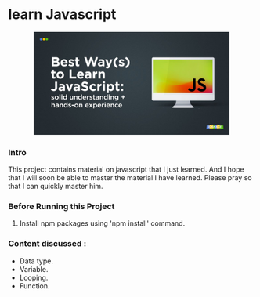 # learn Javascript

<p align='center'>
    <img width="400" src='img/finding-the-best-ways-to-learn-javascript-Facebook-cover-image.jpg' />
</p>

### Intro
<p> This project contains material on javascript that I just learned. And I hope that I will soon be able to master the material I have learned. Please pray so that I can quickly master him. </p>

### Before Running this Project
 1. Install npm packages using 'npm install' command.

### Content discussed :
 - Data type.
 - Variable.
 - Looping.
 - Function.



